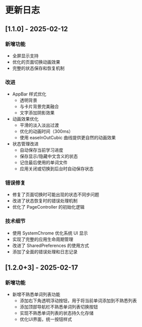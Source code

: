 # 更新日志

## [1.1.0] - 2025-02-12

### 新增功能
- 全屏显示支持
- 优化的页面切换动画效果
- 完整的状态保存和恢复机制

### 改进
- AppBar 样式优化
  - 透明背景
  - 与卡片背景完美融合
  - 文字添加阴影效果
- 动画效果优化
  - 平滑的淡入淡出过渡
  - 优化的动画时间（300ms）
  - 使用 easeInOutCubic 曲线提供更自然的动画效果
- 状态管理改进
  - 自动保存当前学习进度
  - 保存显示/隐藏中文含义的状态
  - 记住最后使用的单词文件
  - 应用关闭或切换到后台时自动保存状态

### 错误修复
- 修复了页面切换时可能出现的状态不同步问题
- 改进了状态恢复时的错误处理机制
- 优化了 PageController 的初始化逻辑

### 技术细节
- 使用 SystemChrome 优化系统 UI 显示
- 实现了完整的应用生命周期管理
- 改进了 SharedPreferences 的使用方式
- 添加了全面的错误处理和日志记录

## [1.2.0+3] - 2025-02-17

### 新增功能
* 新增不熟悉单词列表功能
  - 添加右下角透明浮动按钮，用于将当前单词添加到不熟悉列表
  - 添加顶部导航栏不熟悉单词列表切换按钮
  - 实现不熟悉单词列表的状态持久化存储
  - 优化UI界面，统一按钮样式
